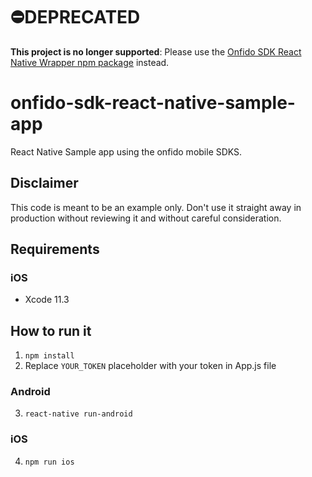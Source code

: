 # ⛔️DEPRECATED

**This project is no longer supported**: Please use the [Onfido SDK React Native Wrapper npm package](https://www.npmjs.com/package/@onfido/react-native-sdk) instead.

# onfido-sdk-react-native-sample-app

React Native Sample app using the onfido mobile SDKS.

## Disclaimer

This code is meant to be an example only.
Don't use it straight away in production without reviewing it and without careful consideration.

## Requirements

### iOS

- Xcode 11.3

## How to run it

1. `npm install`
2. Replace `YOUR_TOKEN` placeholder with your token in App.js file

### Android

3. `react-native run-android`

### iOS

4. `npm run ios`
